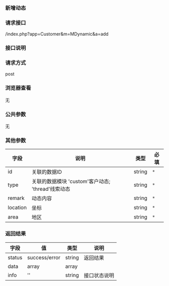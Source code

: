 ### **新增动态**
### **请求接口**
/index.php?app=Customer&m=MDynamic&a=add

### **接口说明**

### **请求方式**
post

### **浏览器查看**
无

### **公共参数** 
无

### **其他参数**
|字段       |说明            |类型    |必填           |
| --------- |--------      |--------|--------       |
|id|关联的数据ID|string| `*` |
|type|关联的数据模块 'custom'客户动态; 'thread'线索动态 |string|`*`|
|remark      |动态内容 | string | `*`         |
|location    |坐标|string  | `*` |
|area        | 地区 | string | `*` |

### **返回结果**
|字段       |值             |类型    |说明           |
| --------- |--------      |--------|--------       |
|status     |success/error |string |返回结果         |
|data       |array         |array  | |
|info       | '' | string | 接口状态说明  |


